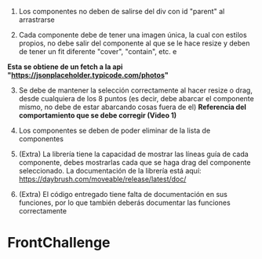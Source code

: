 1. Los componentes no deben de salirse del div con id "parent" al arrastrarse

2. Cada componente debe de tener una imagen única, la cual con estilos propios, no debe salir del componente al que se le hace resize y deben de tener un fit diferente "cover", "contain", etc. e
  
  **Esta se obtiene de un fetch a la api "https://jsonplaceholder.typicode.com/photos"**

3. Se debe de mantener la selección correctamente al hacer resize o drag, desde cualquiera de los 8 puntos (es decir, debe abarcar el componente mismo, no debe de estar abarcando cosas fuera de el) **Referencia del comportamiento que se debe corregir (Video 1)**

4. Los componentes se deben de poder eliminar de la lista de componentes

5. (Extra) La librería tiene la capacidad de mostrar las líneas guía de cada componente, debes mostrarlas cada que se haga drag del componente seleccionado. La documentación de la librería está aquí: https://daybrush.com/moveable/release/latest/doc/

5. (Extra) El código entregado tiene falta de documentación en sus funciones, por lo que también deberás documentar las funciones correctamente
# FrontChallenge
